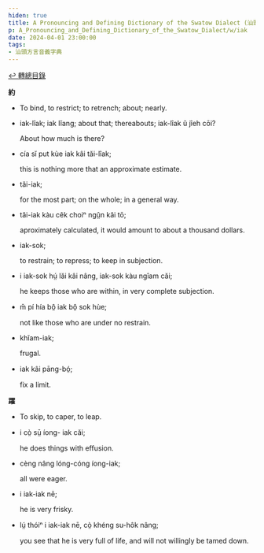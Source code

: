 ```yaml
---
hiden: true
title: A Pronouncing and Defining Dictionary of the Swatow Dialect (汕頭方言音義字典) / iak
p: A_Pronouncing_and_Defining_Dictionary_of_the_Swatow_Dialect/w/iak
date: 2024-04-01 23:00:00
tags: 
- 汕頭方言音義字典
---
```


[↩️ 轉總目錄](/A_Pronouncing_and_Defining_Dictionary_of_the_Swatow_Dialect)


**約**
- To bind, to restrict; to retrench; about; nearly.

- iak-lîak; iak lĭang; about that; thereabouts; iak-lîak ŭ jîeh cōi?

  About how much is there?

- cía sĭ put kùe iak kâi tăi-lîak;

  this is nothing more that an approximate estimate.

- tăi-iak;

  for the most part; on the whole; in a general way.

- tăi-iak kàu cêk choiⁿ ngṳ̂n kâi tō;

  aproximately calculated, it would amount to about a thousand dollars.

- iak-sok;

  to restrain; to repress; to keep in subjection.

- i iak-sok hṳ́ lăi kâi nâng, iak-sok kàu ngîam căi;

  he keeps those who are within, in very complete subjection.

- m̄ pí hía bô̤ iak bô̤ sok hùe;

  not like those who are under no restrain.

- khĭam-iak;

  frugal.

- iak kâi pāng-bó̤;

  fix a limit.

**躍**
- To skip, to caper, to leap.

- i cò̤ sṳ̄ íong- iak căi;

  he does things with effusion.

- cèng nâng lóng-cóng íong-iak;

  all were eager.

- i iak-iak nē;

  he is very frisky.

- lṳ́ thóiⁿ i iak-iak nē, cò̤ khéng su-hôk nâng;

  you see that he is very full of life, and will not willingly be tamed down.